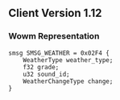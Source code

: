 ## Client Version 1.12

### Wowm Representation
```rust,ignore
smsg SMSG_WEATHER = 0x02F4 {
    WeatherType weather_type;    
    f32 grade;    
    u32 sound_id;    
    WeatherChangeType change;    
}

```
